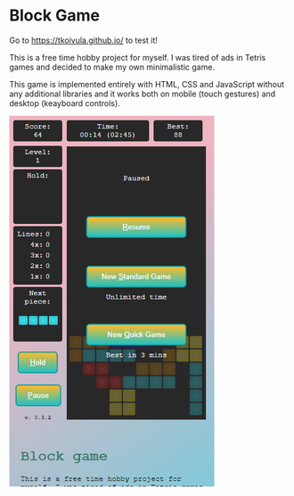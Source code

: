 # Block Game

Go to https://tkoivula.github.io/ to test it!

This is a free time hobby project for myself. I was tired of ads in Tetris games and decided to make my own minimalistic game.

This game is implemented entirely with HTML, CSS and JavaScript without any additional libraries and it works both on mobile (touch gestures) and desktop (keayboard controls).

![screenshot](screenshot1.png)


